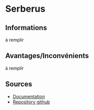 # Serberus

## Informations
à remplir
## Avantages/Inconvénients
à remplir
## Sources
* [Documentation](https://docs.python-cerberus.org/en/stable/)
* [Repository github](https://github.com/pyeve/cerberus)
